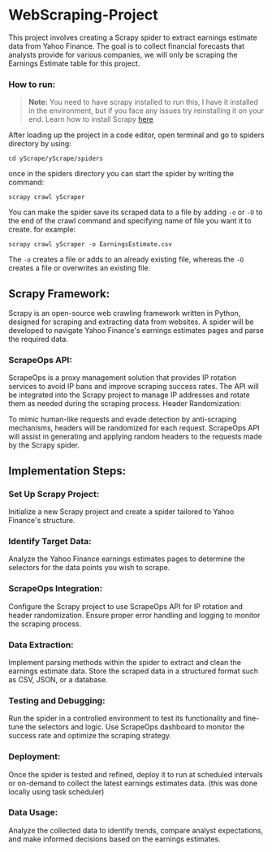 # WebScraping-Project
This project involves creating a Scrapy spider to extract earnings estimate data from Yahoo Finance. The goal is to collect financial forecasts that analysts provide for various companies, we will only be scraping the Earnings Estimate table for this project.
### How to run:
> **Note:** You need to have scrapy installed to run this, I have it installed in the environment, but if you face any issues try reinstalling it on your end. Learn how to install Scrapy [here](https://scrapy.org/)

After loading up the project in a code editor, open terminal and go to spiders directory by using:
```
cd yScrape/yScrape/spiders
```
once in the spiders directory you can start the spider by writing the command:
```
scrapy crawl yScraper
```
You can make the spider save its scraped data to a file by adding `-o` or `-O` to the end of the crawl command and specifying name of file you want it to create. for example:
```
scrapy crawl yScraper -o EarningsEstimate.csv
```
The `-o` creates a file or adds to an already existing file, whereas the `-O` creates a file or overwrites an existing file. 

## Scrapy Framework:

Scrapy is an open-source web crawling framework written in Python, designed for scraping and extracting data from websites.
A spider will be developed to navigate Yahoo Finance's earnings estimates pages and parse the required data.

### ScrapeOps API:

ScrapeOps is a proxy management solution that provides IP rotation services to avoid IP bans and improve scraping success rates.
The API will be integrated into the Scrapy project to manage IP addresses and rotate them as needed during the scraping process.
Header Randomization:

To mimic human-like requests and evade detection by anti-scraping mechanisms, headers will be randomized for each request.
ScrapeOps API will assist in generating and applying random headers to the requests made by the Scrapy spider.

## Implementation Steps:

### Set Up Scrapy Project:

Initialize a new Scrapy project and create a spider tailored to Yahoo Finance's structure.

### Identify Target Data:

Analyze the Yahoo Finance earnings estimates pages to determine the selectors for the data points you wish to scrape.

### ScrapeOps Integration:

Configure the Scrapy project to use ScrapeOps API for IP rotation and header randomization.
Ensure proper error handling and logging to monitor the scraping process.

### Data Extraction:

Implement parsing methods within the spider to extract and clean the earnings estimate data.
Store the scraped data in a structured format such as CSV, JSON, or a database.

### Testing and Debugging:

Run the spider in a controlled environment to test its functionality and fine-tune the selectors and logic.
Use ScrapeOps dashboard to monitor the success rate and optimize the scraping strategy.

### Deployment:

Once the spider is tested and refined, deploy it to run at scheduled intervals or on-demand to collect the latest earnings estimates data. (this was done locally using task scheduler)

### Data Usage:

Analyze the collected data to identify trends, compare analyst expectations, and make informed decisions based on the earnings estimates.
